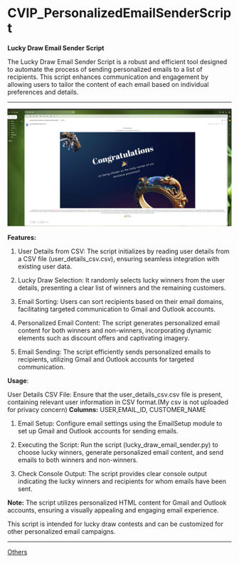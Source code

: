 # CVIP_PersonalizedEmailSenderScript

**Lucky Draw Email Sender Script**

The Lucky Draw Email Sender Script is a robust and efficient tool designed to automate the process of sending personalized emails to a list of recipients. This script enhances communication and engagement by allowing users to tailor the content of each email based on individual preferences and details.

---
![Winner](images/Winner_Email.png)

**Features:**
1. User Details from CSV: The script initializes by reading user details from a CSV file (user_details_csv.csv), ensuring seamless integration with existing user data.

2. Lucky Draw Selection: It randomly selects lucky winners from the user details, presenting a clear list of winners and the remaining customers.

3. Email Sorting: Users can sort recipients based on their email domains, facilitating targeted communication to Gmail and Outlook accounts.

4. Personalized Email Content: The script generates personalized email content for both winners and non-winners, incorporating dynamic elements such as discount offers and captivating imagery.

5. Email Sending: The script efficiently sends personalized emails to recipients, utilizing Gmail and Outlook accounts for targeted communication.

**Usage**: 

User Details CSV File: Ensure that the user_details_csv.csv file is present, containing relevant user information in CSV format.(My csv is not uploaded for privacy concern)
**Columns:** USER,EMAIL_ID, CUSTOMER_NAME 

1. Email Setup: Configure email settings using the EmailSetup module to set up Gmail and Outlook accounts for sending emails.

2. Executing the Script: Run the script (lucky_draw_email_sender.py) to choose lucky winners, generate personalized email content, and send emails to both winners and non-winners.

3. Check Console Output: The script provides clear console output indicating the lucky winners and recipients for whom emails have been sent.

**Note:**
The script utilizes personalized HTML content for Gmail and Outlook accounts, ensuring a visually appealing and engaging email experience.

This script is intended for lucky draw contests and can be customized for other personalized email campaigns.

---

[Others](images/Offers_for_others.png)


